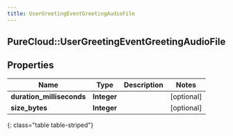 ```yaml
---
title: UserGreetingEventGreetingAudioFile
---
```

## PureCloud::UserGreetingEventGreetingAudioFile

## Properties

|Name | Type | Description | Notes|
|------------ | ------------- | ------------- | -------------|
| **duration_milliseconds** | **Integer** |  | [optional] |
| **size_bytes** | **Integer** |  | [optional] |
{: class="table table-striped"}


